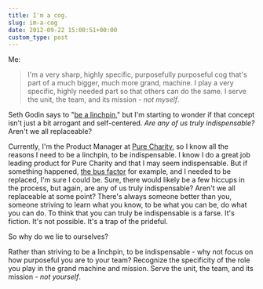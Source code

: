 ```yaml
---
title: I'm a cog.
slug: im-a-cog
date: 2012-09-22 15:00:51+00:00
custom_type: post
---
```


Me:

> I'm a very sharp, highly specific, purposefully purposeful cog that's part of a much bigger, much more grand, machine. I play a very specific, highly needed part so that others can do the same. I serve the unit, the team, and its mission - _not myself_.

Seth Godin says to "[be a linchpin](http://www.amazon.com/gp/product/1591844096/ref=as_li_ss_tl?ie=UTF8&camp=1789&creative=390957&creativeASIN=1591844096&linkCode=as2&tag=adamstaccom-20)," but I'm starting to wonder if that concept isn't just a bit arrogant and self-centered. _Are any of us truly indispensable?_ Aren't we all replaceable?

Currently, I'm the Product Manager at [Pure Charity](https://www.purecharity.com?aff=36437), so I know all the reasons I need to be a linchpin, to be indispensable. I know I do a great job leading product for Pure Charity and that I may seem indispensable. But if something happened, [the bus factor](http://en.wikipedia.org/wiki/Bus_factor) for example, and I needed to be replaced, I'm sure I could be. Sure, there would likely be a few hiccups in the process, but again, are any of us truly indispensable? Aren't we all replaceable at some point? There's always someone better than you, someone striving to learn what you know, to be what you can be, do what you can do. To think that you can truly be indispensable is a farse. It's fiction. It's not possible. It's a trap of the prideful.

So why do we lie to ourselves?

Rather than striving to be a linchpin, to be indispensable - why not focus on how purposeful you are to your team? Recognize the specificity of the role you play in the grand machine and mission. Serve the unit, the team, and its mission - _not yourself_.
